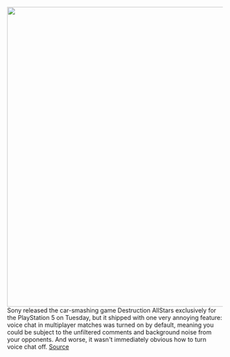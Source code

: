 <img src='https://cdn.vox-cdn.com/thumbor/-jUHF3EKQ0EsRQaInGc1px2BBOQ=/0x0:1600x900/1200x800/filters:focal(672x322:928x578)/cdn.vox-cdn.com/uploads/chorus_image/image/68777132/destruction_all_stars_screenshots_19_disclaimer_ps5_en_15oct20.0.jpeg' width='700px' /><br/>
Sony released the car-smashing game Destruction AllStars exclusively for the PlayStation 5 on Tuesday, but it shipped with one very annoying feature: voice chat in multiplayer matches was turned on by default, meaning you could be subject to the unfiltered comments and background noise from your opponents. And worse, it wasn't immediately obvious how to turn voice chat off.
<a href='https://www.theverge.com/2021/2/5/22268854/destruction-allstars-voice-chat-default-sony-lucid-games-hotfix'> Source <a/>